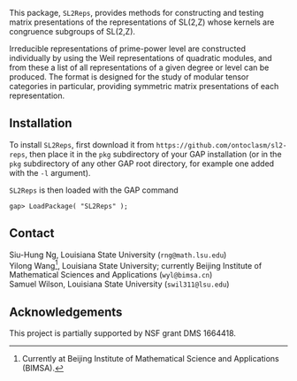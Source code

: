 This package, `SL2Reps`, provides methods for constructing and testing matrix
presentations of the representations of SL(2,Z) whose kernels are congruence subgroups of SL(2,Z).

Irreducible representations of prime-power level are constructed individually by using the Weil representations of quadratic modules, and from these a list of all representations of a given degree or level can be produced. The format is designed for the study of modular tensor categories in particular, providing
symmetric matrix presentations of each representation.

## Installation

To install `SL2Reps`, first download it from `https://github.com/ontoclasm/sl2-reps`, then place it in the `pkg`
subdirectory of your GAP installation (or in the `pkg` subdirectory of any other GAP
root directory, for example one added with the `-l` argument).

`SL2Reps` is then loaded with the GAP command

`gap> LoadPackage( "SL2Reps" );`

## Contact

Siu-Hung Ng, Louisiana State University (`rng@math.lsu.edu`)
<br> Yilong Wang[^1], Louisiana State University; currently Beijing Institute of Mathematical Sciences and Applications  (`wyl@bimsa.cn`)
<br> Samuel Wilson, Louisiana State University (`swil311@lsu.edu`)

[^1]: Currently at Beijing Institute of Mathematical Science and Applications (BIMSA).

## Acknowledgements

This project is partially supported by NSF grant DMS 1664418.
